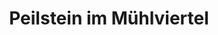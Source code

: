 ---
title: Peilstein im Mühlviertel
url: /peilstein-im-muehlviertel/
latitude: 48.612
longitude: 13.904
---